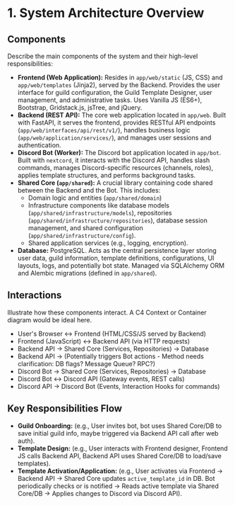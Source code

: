 # 1. System Architecture Overview

## Components

Describe the main components of the system and their high-level responsibilities:

*   **Frontend (Web Application):** Resides in `app/web/static` (JS, CSS) and `app/web/templates` (Jinja2), served by the Backend. Provides the user interface for guild configuration, the Guild Template Designer, user management, and administrative tasks. Uses Vanilla JS (ES6+), Bootstrap, Gridstack.js, jsTree, and jQuery.
*   **Backend (REST API):** The core web application located in `app/web`. Built with FastAPI, it serves the frontend, provides RESTful API endpoints (`app/web/interfaces/api/rest/v1/`), handles business logic (`app/web/application/services/`), and manages user sessions and authentication.
*   **Discord Bot (Worker):** The Discord bot application located in `app/bot`. Built with `nextcord`, it interacts with the Discord API, handles slash commands, manages Discord-specific resources (channels, roles), applies template structures, and performs background tasks.
*   **Shared Core (`app/shared`):** A crucial library containing code shared between the Backend and the Bot. This includes:
    *   Domain logic and entities (`app/shared/domain`)
    *   Infrastructure components like database models (`app/shared/infrastructure/models`), repositories (`app/shared/infrastructure/repositories`), database session management, and shared configuration (`app/shared/infrastructure/config`).
    *   Shared application services (e.g., logging, encryption).
*   **Database:** PostgreSQL. Acts as the central persistence layer storing user data, guild information, template definitions, configurations, UI layouts, logs, and potentially bot state. Managed via SQLAlchemy ORM and Alembic migrations (defined in `app/shared`).

## Interactions

Illustrate how these components interact. A C4 Context or Container diagram would be ideal here.

*   User's Browser <-> Frontend (HTML/CSS/JS served by Backend)
*   Frontend (JavaScript) <-> Backend API (via HTTP requests)
*   Backend API -> Shared Core (Services, Repositories) -> Database
*   Backend API -> (Potentially triggers Bot actions - Method needs clarification: DB flags? Message Queue? RPC?)
*   Discord Bot -> Shared Core (Services, Repositories) -> Database
*   Discord Bot <-> Discord API (Gateway events, REST calls)
*   Discord API -> Discord Bot (Events, Interaction Hooks for commands)

## Key Responsibilities Flow

*   **Guild Onboarding:** (e.g., User invites bot, bot uses Shared Core/DB to save initial guild info, maybe triggered via Backend API call after web auth).
*   **Template Design:** (e.g., User interacts with Frontend designer, Frontend JS calls Backend API, Backend API uses Shared Core/DB to load/save templates).
*   **Template Activation/Application:** (e.g., User activates via Frontend -> Backend API -> Shared Core updates `active_template_id` in DB. Bot periodically checks or is notified -> Reads active template via Shared Core/DB -> Applies changes to Discord via Discord API). 